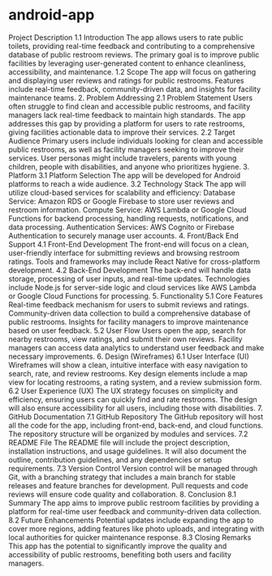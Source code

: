 # android-app

Project Description
1.1 Introduction
The app allows users to rate public toilets, providing real-time feedback and contributing to a comprehensive database of public restroom reviews.
The primary goal is to improve public facilities by leveraging user-generated content to enhance cleanliness, accessibility, and maintenance.
1.2 Scope
The app will focus on gathering and displaying user reviews and ratings for public restrooms.
Features include real-time feedback, community-driven data, and insights for facility maintenance teams.
2. Problem Addressing
2.1 Problem Statement
Users often struggle to find clean and accessible public restrooms, and facility managers lack real-time feedback to maintain high standards.
The app addresses this gap by providing a platform for users to rate restrooms, giving facilities actionable data to improve their services.
2.2 Target Audience
Primary users include individuals looking for clean and accessible public restrooms, as well as facility managers seeking to improve their services.
User personas might include travelers, parents with young children, people with disabilities, and anyone who prioritizes hygiene.
3. Platform
3.1 Platform Selection
The app will be developed for Android platforms to reach a wide audience.
3.2 Technology Stack
The app will utilize cloud-based services for scalability and efficiency:
Database Service: Amazon RDS or Google Firebase to store user reviews and restroom information.
Compute Service: AWS Lambda or Google Cloud Functions for backend processing, handling requests, notifications, and data processing.
Authentication Services: AWS Cognito or Firebase Authentication to securely manage user accounts.
4. Front/Back End Support
4.1 Front-End Development
The front-end will focus on a clean, user-friendly interface for submitting reviews and browsing restroom ratings.
Tools and frameworks may include React Native for cross-platform development.
4.2 Back-End Development
The back-end will handle data storage, processing of user inputs, and real-time updates.
Technologies include Node.js for server-side logic and cloud services like AWS Lambda or Google Cloud Functions for processing.
5. Functionality
5.1 Core Features
Real-time feedback mechanism for users to submit reviews and ratings.
Community-driven data collection to build a comprehensive database of public restrooms.
Insights for facility managers to improve maintenance based on user feedback.
5.2 User Flow
Users open the app, search for nearby restrooms, view ratings, and submit their own reviews.
Facility managers can access data analytics to understand user feedback and make necessary improvements.
6. Design (Wireframes)
6.1 User Interface (UI)
Wireframes will show a clean, intuitive interface with easy navigation to search, rate, and review restrooms.
Key design elements include a map view for locating restrooms, a rating system, and a review submission form.
6.2 User Experience (UX)
The UX strategy focuses on simplicity and efficiency, ensuring users can quickly find and rate restrooms.
The design will also ensure accessibility for all users, including those with disabilities.
7. GitHub Documentation
7.1 GitHub Repository
The GitHub repository will host all the code for the app, including front-end, back-end, and cloud functions.
The repository structure will be organized by modules and services.
7.2 README File
The README file will include the project description, installation instructions, and usage guidelines.
It will also document the outline, contribution guidelines, and any dependencies or setup requirements.
7.3 Version Control
Version control will be managed through Git, with a branching strategy that includes a main branch for stable releases and feature branches for development.
Pull requests and code reviews will ensure code quality and collaboration.
8. Conclusion
8.1 Summary
The app aims to improve public restroom facilities by providing a platform for real-time user feedback and community-driven data collection.
8.2 Future Enhancements
Potential updates include expanding the app to cover more regions, adding features like photo uploads, and integrating with local authorities for quicker maintenance response.
8.3 Closing Remarks
This app has the potential to significantly improve the quality and accessibility of public restrooms, benefiting both users and facility managers.
